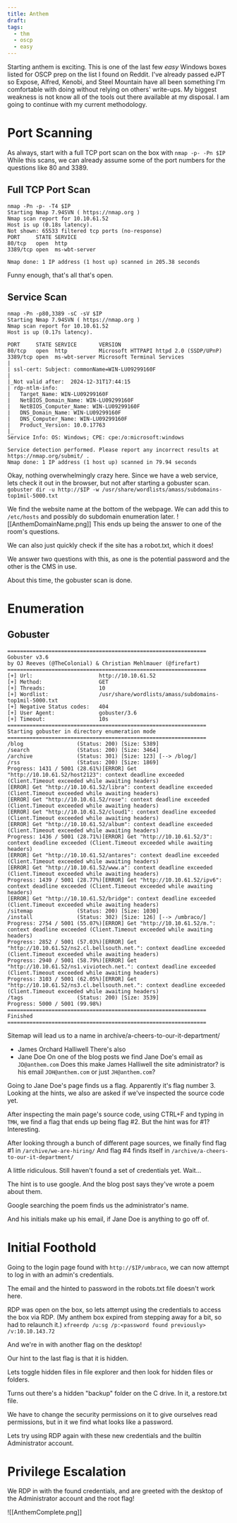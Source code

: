 ```yaml
---
title: Anthem
draft: 
tags:
  - thm
  - oscp
  - easy
---
```

Starting anthem is exciting. This is one of the last few *easy* Windows boxes listed for OSCP prep on the list I found on Reddit. I've already passed eJPT so Expose, Alfred, Kenobi, and Steel Mountain have all been something I'm comfortable with doing without relying on others' write-ups. My biggest weakness is not know all of the tools out there available at my disposal. I am going to continue with my current methodology. 

# Port Scanning
 As always, start with a full TCP port scan on the box with `nmap -p- -Pn $IP`
 While this scans, we can already assume some of the port numbers for the questions like 80 and 3389.
## Full TCP Port Scan
 ```
 nmap -Pn -p- -T4 $IP                                                  
Starting Nmap 7.94SVN ( https://nmap.org )
Nmap scan report for 10.10.61.52
Host is up (0.18s latency).
Not shown: 65533 filtered tcp ports (no-response)
PORT     STATE SERVICE
80/tcp   open  http
3389/tcp open  ms-wbt-server

Nmap done: 1 IP address (1 host up) scanned in 205.38 seconds
```
Funny enough, that's all that's open.

## Service Scan
```
nmap -Pn -p80,3389 -sC -sV $IP
Starting Nmap 7.94SVN ( https://nmap.org )
Nmap scan report for 10.10.61.52
Host is up (0.17s latency).

PORT     STATE SERVICE       VERSION
80/tcp   open  http          Microsoft HTTPAPI httpd 2.0 (SSDP/UPnP)
3389/tcp open  ms-wbt-server Microsoft Terminal Services
|
| ssl-cert: Subject: commonName=WIN-LU09299160F
|
|_Not valid after:  2024-12-31T17:44:15
| rdp-ntlm-info: 
|   Target_Name: WIN-LU09299160F
|   NetBIOS_Domain_Name: WIN-LU09299160F
|   NetBIOS_Computer_Name: WIN-LU09299160F
|   DNS_Domain_Name: WIN-LU09299160F
|   DNS_Computer_Name: WIN-LU09299160F
|   Product_Version: 10.0.17763
|_
Service Info: OS: Windows; CPE: cpe:/o:microsoft:windows

Service detection performed. Please report any incorrect results at https://nmap.org/submit/ .
Nmap done: 1 IP address (1 host up) scanned in 79.94 seconds
```

Okay, nothing overwhelmingly crazy here. Since we have a web service, lets check it out in the browser, but not after starting a gobuster scan.
`gobuster dir -u http://$IP -w /usr/share/wordlists/amass/subdomains-top1mil-5000.txt`

We find the website name at the bottom of the webpage. We can add this to `/etc/hosts` and possibly do subdomain enumeration later.
![[AnthemDomainName.png]]
This ends up being the answer to one of the room's questions.

We can also just quickly check if the site has a robot.txt, which it does!

We answer two questions with this, as one is the potential password and the other is the CMS in use.

About this time, the gobuster scan is done.

# Enumeration
## Gobuster
```
===============================================================
Gobuster v3.6
by OJ Reeves (@TheColonial) & Christian Mehlmauer (@firefart)
===============================================================
[+] Url:                     http://10.10.61.52
[+] Method:                  GET
[+] Threads:                 10
[+] Wordlist:                /usr/share/wordlists/amass/subdomains-top1mil-5000.txt
[+] Negative Status codes:   404
[+] User Agent:              gobuster/3.6
[+] Timeout:                 10s
===============================================================
Starting gobuster in directory enumeration mode
===============================================================
/blog                 (Status: 200) [Size: 5389]
/search               (Status: 200) [Size: 3464]
/archive              (Status: 301) [Size: 123] [--> /blog/]
/rss                  (Status: 200) [Size: 1869]
Progress: 1431 / 5001 (28.61%)[ERROR] Get "http://10.10.61.52/host2123": context deadline exceeded (Client.Timeout exceeded while awaiting headers)
[ERROR] Get "http://10.10.61.52/libra": context deadline exceeded (Client.Timeout exceeded while awaiting headers)
[ERROR] Get "http://10.10.61.52/rose": context deadline exceeded (Client.Timeout exceeded while awaiting headers)
[ERROR] Get "http://10.10.61.52/cloud1": context deadline exceeded (Client.Timeout exceeded while awaiting headers)
[ERROR] Get "http://10.10.61.52/album": context deadline exceeded (Client.Timeout exceeded while awaiting headers)
Progress: 1436 / 5001 (28.71%)[ERROR] Get "http://10.10.61.52/3": context deadline exceeded (Client.Timeout exceeded while awaiting headers)
[ERROR] Get "http://10.10.61.52/antares": context deadline exceeded (Client.Timeout exceeded while awaiting headers)
[ERROR] Get "http://10.10.61.52/www.a": context deadline exceeded (Client.Timeout exceeded while awaiting headers)
Progress: 1439 / 5001 (28.77%)[ERROR] Get "http://10.10.61.52/ipv6": context deadline exceeded (Client.Timeout exceeded while awaiting headers)
[ERROR] Get "http://10.10.61.52/bridge": context deadline exceeded (Client.Timeout exceeded while awaiting headers)
/sitemap              (Status: 200) [Size: 1030]
/install              (Status: 302) [Size: 126] [--> /umbraco/]
Progress: 2754 / 5001 (55.07%)[ERROR] Get "http://10.10.61.52/m.": context deadline exceeded (Client.Timeout exceeded while awaiting headers)
Progress: 2852 / 5001 (57.03%)[ERROR] Get "http://10.10.61.52/ns2.cl.bellsouth.net.": context deadline exceeded (Client.Timeout exceeded while awaiting headers)
Progress: 2940 / 5001 (58.79%)[ERROR] Get "http://10.10.61.52/ns1.viviotech.net.": context deadline exceeded (Client.Timeout exceeded while awaiting headers)
Progress: 3103 / 5001 (62.05%)[ERROR] Get "http://10.10.61.52/ns3.cl.bellsouth.net.": context deadline exceeded (Client.Timeout exceeded while awaiting headers)
/tags                 (Status: 200) [Size: 3539]
Progress: 5000 / 5001 (99.98%)
===============================================================
Finished
===============================================================
```

Sitemap will lead us to a name in archive/a-cheers-to-our-it-department/
- James Orchard Halliwell
There's also 
- Jane Doe
On one of the blog posts we find Jane Doe's email as `JD@anthem.com`
Does this make James Halliwell the site administrator? is his email `JOH@anthem.com` or just `JH@anthem.com`?

Going to Jane Doe's page finds us a flag. Apparently it's flag number 3. Looking at the hints, we also are asked if we've inspected the source code yet.

After inspecting the main page's source code, using CTRL+F and typing in `TMH`, we find a flag that ends up being flag #2. But the hint was for #1? Interesting.

After looking through a bunch of different page sources, we finally find flag #1 in `/archive/we-are-hiring/`
And flag #4 finds itself in `/archive/a-cheers-to-our-it-department/`

A little ridiculous. Still haven't found a set of credentials yet. Wait...

The hint is to use google. And the blog post says they've wrote a poem about them.

Google searching the poem finds us the administrator's name. 

And his initials make up his email, if Jane Doe is anything to go off of.
# Initial Foothold
Going to the login page found with `http://$IP/umbraco`, we can now attempt to log in with an admin's credentials.

The email and the hinted to password in the robots.txt file doesn't work here.

RDP was open on the box, so lets attempt using the credentials to access the box via RDP.
(My anthem box expired from stepping away for a bit, so had to relaunch it.)
`xfreerdp /u:sg /p:<password found previously> /v:10.10.143.72`

And we're in with another flag on the desktop! 

Our hint to the last flag is that it is hidden.

Lets toggle hidden files in file explorer and then look for hidden files or folders.

Turns out there's a hidden "backup" folder on the C drive. In it, a restore.txt file.

We have to change the security permissions on it to give ourselves read permissions, but in it we find what looks like a password. 

Lets try using RDP again with these new credentials and the builtin Administrator account.

# Privilege Escalation

We RDP in with the found credentials, and are greeted with the desktop of the Administrator account and the root flag!

![[AnthemComplete.png]]